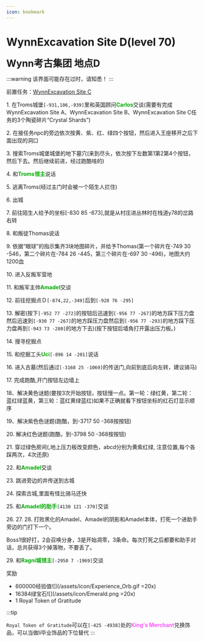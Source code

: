 ```yaml
---
icon: bookmark
---
```



# WynnExcavation Site D(level 70)
<span style="font-size: 25px;">**Wynn考古集团 地点D**</span>

:::warning
该界面可能存在过时，请知悉！
:::

前置任务：[WynnExcavation Site C](/quests/lvl51-60/level%2055%20-%20wynnexcavation%20site%20c%20.html)


<span class="stage-index">1.</span> 在Troms城堡`[-931,106,-939]`里和英国顾问<font color=00AA00>**Carlos**</font>交谈(需要有完成WynnExcavation	Site	A、WynnExcavation	Site B、WynnExcavation	Site	C任务的3个陶瓷碎片“Crystal Shards”)

<span class="stage-index">2.</span> 在接任务npc的旁边依次按黄、紫、红、绿四个按钮，然后进入王座移开之后下面出现的洞口

<span class="stage-index">3.</span> 搜索Troms城堡城堡的地下墓穴(来到尽头，依次按下左数第1第2第4个按钮，然后下去。然后继续前进，经过跑酷啥的)

<span class="stage-index">4.</span> 和<font color=00AA00>**Troms领主**</font>说话

<span class="stage-index">5.</span> 逃离Troms(经过主门时会被一个陌生人拦住)

<span class="stage-index">6.</span> 出城

<span class="stage-index">7.</span> 前往陌生人给予的坐标[-830 85 -673],就是从村庄进丛林时在栈道y78的岔路右转

<span class="stage-index">8.</span> 和叛徒Thomas说话

<span class="stage-index">9.</span> 依据“眼球”的指示集齐3块地图碎片，并给予Thomas(第一个碎片在-749 30 -546，第二个碎片在-784 26 -445，第三个碎片在-697 30 -496)，地图大约1200血

<span class="stage-index">10.</span> 进入反叛军营地

<span class="stage-index">11.</span> 和叛军主帅<font color=00AA00>**Amadel**</font>交谈

<span class="stage-index">12.</span> 前往挖掘点Ｄ`[-874,22,-349]`后到`[-928 76 -295]`

<span class="stage-index">13.</span> 解密(按下`[-952 77 -272]`的按钮后迅速到`[-956 77 -267]`的地方踩下压力盘然后迅速到`[-930 77 -267]`的地方踩压力盘然后到`[-956 77 -293]`的地方踩下压力盘再到`[-943 73 -280]`的地方下去)(按下按钮后墙角打开露出压力板。)

<span class="stage-index">14.</span> 搜寻挖掘点

<span class="stage-index">15.</span> 和挖掘工头<font color=00AA00>**Uci**</font>`[-896 14 -201]`说话

<span class="stage-index">16.</span> 进入古墓(然后通过`[-3168 25 -1069]`的传送门,向前到底后向左转，建议骑马)

<span class="stage-index">17.</span> 完成跑酷,开门按钮左边墙上

18、解决黄色谜题(要按3次开始按钮，按钮慢一点。第一轮：绿红黄，第二轮：蓝红绿蓝黄，第三轮：蓝红黄绿蓝红)如果不正确就看下按钮坐标的红石灯显示顺序

19、解决紫色色谜题(跑酷，到-3717 50 -368按按钮)

<span class="stage-index">20.</span> 解决红色谜题(跑酷，到-3798 50 -368按按钮)

<span class="stage-index">21.</span> 穿过绿色房间(,地上压力板改变颜色，abcd分别为黄紫红绿, 注意位置,每个各踩两次，4次还原)

<span class="stage-index">22.</span> 和<font color=00AA00>**Amadel**</font>交谈

<span class="stage-index">23.</span> 跳进旁边的井传送到古城

<span class="stage-index">24.</span> 探索古城,里面有怪比骑马还快

<span class="stage-index">25.</span> 和<font color=00AA00>**Amadel的助手**</font>`[4130 121 -370]`交谈

<span class="stage-index">26. 27. 28.</span> 打败黑化的Amadel、Amadel的阴影和Amadel本体，打死一个进助手旁边的门打下一个。

   Boss1很好打，2会召唤分身，3是开始凋零，3条命。每次打死之后都要和助手对话，总共获得3个掉落物，不要丢了。

<span class="stage-index">29.</span> 和<font color=00AA00>**Ragni城领主**</font>`[-2950 7 -1969]`交谈

奖励
+ 600000经验值![](/assets/icon/Experience_Orb.gif =20x)
+ 16384绿宝石![](/assets/icon/Emerald.png =20x)
+ 1	Royal Token of Gratitude


:::tip

`Royal Token of Gratitude`可以在`[-425 -4938]`处的<font color=FF55FF>**King's Merchant**</font>兑换饰品，可以当做li毕业饰品的下位替代
:::